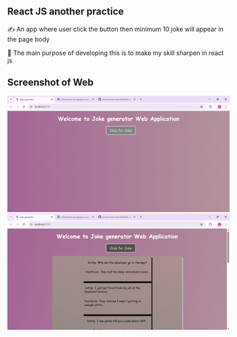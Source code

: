 ## React JS another practice

:writing_hand: An app where user click the button then minimum 10 joke will appear in the page body 

:crossed_fingers: The main purpose of developing this is to make my skill sharpen in react js 

## Screenshot of Web

![joke1](https://github.com/Sakshamkhadka7/ReactJS_Joke_Web/blob/fa92ab085f52def0596f65b9dc95d762f83a2b14/joke1.png)
![joke2](https://github.com/Sakshamkhadka7/ReactJS_Joke_Web/blob/2e41a129323d63b7a1927c3b756e468dfef142b5/joke2.png)
